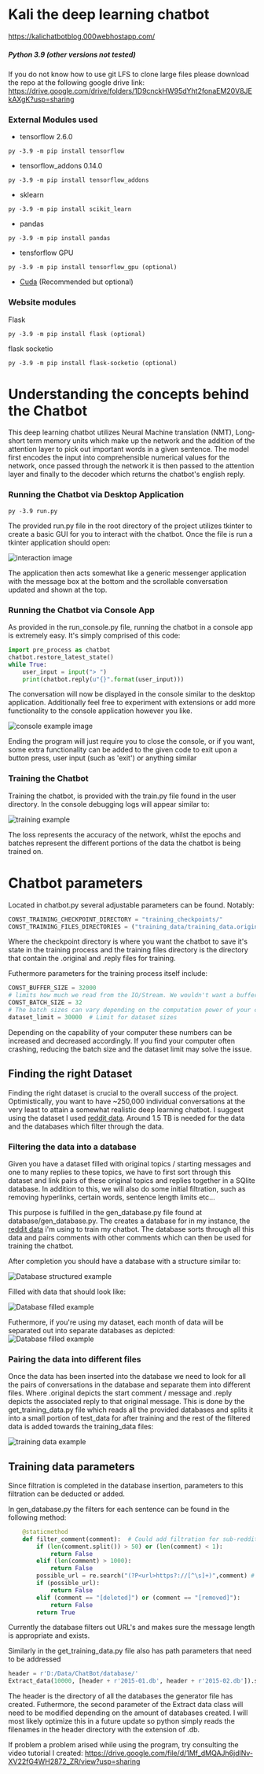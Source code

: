 # Kali the deep learning chatbot
https://kalichatbotblog.000webhostapp.com/
##### Python 3.9 (other versions not tested)
If you do not know how to use git LFS to clone large files please download the repo at the following google drive link: https://drive.google.com/drive/folders/1D9cnckHW95dYht2fonaEM20V8JEkAXgK?usp=sharing
### External Modules used
- tensorflow 2.6.0
```shell
py -3.9 -m pip install tensorflow
```
- tensorflow_addons 0.14.0
```shell
py -3.9 -m pip install tensorflow_addons
```
- sklearn
```shell
py -3.9 -m pip install scikit_learn
```
- pandas
```shell
py -3.9 -m pip install pandas
```
- tensforflow GPU
```shell
py -3.9 -m pip install tensorflow_gpu (optional)
```
- [Cuda](https://www.youtube.com/watch?v=cL05xtTocmY) (Recommended but optional)

### Website modules
Flask
```shell
py -3.9 -m pip install flask (optional)
```
flask socketio
```shell
py -3.9 -m pip install flask-socketio (optional)
```
# Understanding the concepts behind the Chatbot
This deep learning chatbot utilizes Neural Machine translation (NMT), Long-short term memory units which make up the network and the addition of the attention layer to pick out important words in a given sentence. The model first encodes the input into comprehensible numerical values for the network, once passed through the network it is then passed to the attention layer and finally to the decoder which returns the chatbot's english reply. 

### Running the Chatbot via Desktop Application

```shell
py -3.9 run.py
```

The provided run.py file in the root directory of the project utilizes tkinter to create a basic GUI for you to interact with the chatbot. Once the file is run a tkinter application should open:

![interaction image](https://cdn.discordapp.com/attachments/715926471159578667/883694859247054929/unknown.png "tkinter example")

The application then acts somewhat like a generic messenger application with the message box at the bottom and the scrollable conversation updated and shown at the top.

### Running the Chatbot via Console App
As provided in the run_console.py file, running the chatbot in a console app is extremely easy. It's simply comprised of this code:

```python
import pre_process as chatbot
chatbot.restore_latest_state()
while True:
    user_input = input("> ")
    print(chatbot.reply(u"{}".format(user_input)))
```
The conversation will now be displayed in the console similar to the desktop application. Additionally feel free to experiment with extensions or add more functionality to the console application however you like.

![console example image](https://media.discordapp.net/attachments/715926471159578667/883697980899741697/unknown.png "console example")

Ending the program will just require you to close the console, or if you want, some extra functionality can be added to the given code to exit upon a button press, user input (such as 'exit') or anything similar

### Training the Chatbot
Training the chatbot, is provided with the train.py file found in the user directory. In the console debugging logs will appear similar to:

![training example](https://media.discordapp.net/attachments/715926471159578667/883648362509910016/unknown.png "training debug example")

The loss represents the accuracy of the network, whilst the epochs and batches represent the different portions of the data the chatbot is being trained on. 

# Chatbot parameters 
Located in chatbot.py several adjustable parameters can be found. Notably: 
```python
CONST_TRAINING_CHECKPOINT_DIRECTORY = "training_checkpoints/"
CONST_TRAINING_FILES_DIRECTORIES = ("training_data/training_data.original", "training_data/training_data.reply")
```
Where the checkpoint directory is where you want the chatbot to save it's state in the training process and the training files directory is the directory that contain the .original and .reply files for training.

Futhermore parameters for the training process itself include:
```python
CONST_BUFFER_SIZE = 32000 
# limits how much we read from the IO/Stream. We wouldn't want a buffer overflow...
CONST_BATCH_SIZE = 32 
# The batch sizes can vary depending on the computation power of your computer
dataset_limit = 30000  # Limit for dataset sizes
```
Depending on the capability of your computer these numbers can be increased and decreased accordingly. If you find your computer often crashing, reducing the batch size and the dataset limit may solve the issue.

## Finding the right Dataset
Finding the right dataset is crucial to the overall success of the project. Optimistically, you want to have ~250,000 individual conversations at the very least to attain a somewhat realistic deep learning chatbot. I suggest using the dataset I used [reddit data](https://www.reddit.com/r/datasets/comments/3bxlg7/i_have_every_publicly_available_reddit_comment/). Around 1.5 TB is needed for the data and the databases which filter through the data. 


### Filtering the data into a database
Given you have a dataset filled with original topics / starting messages and one to many replies to these topics, we have to first sort through this dataset and link pairs of these original topics and replies together in a SQlite database. In addition to this, we will also do some initial filtration, such as removing hyperlinks, certain words, sentence length limits etc...

This purpose is fulfilled in the gen_database.py file found at database/gen_database.py. The creates a database for in my instance, the [reddit data](https://www.reddit.com/r/datasets/comments/3bxlg7/i_have_every_publicly_available_reddit_comment/) i'm using to train my chatbot. The database sorts through all this data and pairs comments with other comments which can then be used for training the chatbot. 

After completion you should have a database with a structure similar to:

![Database structured example](https://media.discordapp.net/attachments/715926471159578667/883648685819437057/unknown.png "Database example")

Filled with data that should look like:

![Database filled example](https://media.discordapp.net/attachments/715926471159578667/883648921447043072/unknown.png "Filled Database")

Futhermore, if you're using my dataset, each month of data will be separated out into separate databases as depicted:
![Database filled example](https://cdn.discordapp.com/attachments/715926471159578667/883666219885023282/unknown.png "Filled Database")

### Pairing the data into different files
Once the data has been inserted into the database we need to look for all the pairs of conversations in the database and separate them into different files. Where .original depicts the start comment / message and .reply depicts the associated reply to that original message. This is done by the get_training_data.py file which reads all the provided databases and splits it into a small portion of test_data for after training and the rest of the filtered data is added towards the training_data files:

![training data example](https://media.discordapp.net/attachments/715926471159578667/883648572480966706/unknown.png "training data example")


## Training data parameters
Since filtration is completed in the database insertion, parameters to this filtration can be deducted or added.

In gen_database.py the filters for each sentence can be found in the following method:
```python
    @staticmethod
    def filter_comment(comment):  # Could add filtration for sub-reddit's. 
        if (len(comment.split()) > 50) or (len(comment) < 1):
            return False
        elif (len(comment) > 1000):
            return False
        possible_url = re.search("(?P<url>https?://[^\s]+)",comment) # checking for URLS
        if (possible_url):
            return False
        elif (comment == "[deleted]") or (comment == "[removed]"):
            return False
        return True
```
Currently the database filters out URL's and makes sure the message length is appropriate and exists. 

Similarly in the get_training_data.py file also has path parameters that need to be addressed
```python
header = r'D:/Data/ChatBot/database/'
Extract_data(10000, [header + r'2015-01.db', header + r'2015-02.db']).sort_data()
```
The header is the directory of all the databases the generator file has created. Futhermore, the second parameter of the Extract data class will need to be modified depending on the amount of databases created. I will most likely optimize this in a future update so python simply reads the filenames in the header directory with the extension of .db. 

If problem a problem arised while using the program, try consulting the video tutorial I created: https://drive.google.com/file/d/1Mf_dMQAJh6jdlNv-XV22fG4WH2872_ZR/view?usp=sharing
